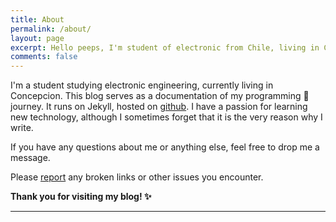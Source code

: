 ```yaml
---
title: About
permalink: /about/
layout: page
excerpt: Hello peeps, I'm student of electronic from Chile, living in Concpeción. This blog for documentation about my electronic journey, 
comments: false
---
```


I'm a student studying electronic engineering, currently living in Concepcion. This blog serves as a documentation of my programming 🎒 journey. It runs on Jekyll, hosted on [github](http://github.com). I have a passion for learning new technology, although I sometimes forget that it is the very reason why I write.

If you have any questions about me or anything else, feel free to drop me a message.

Please [report](http://github.com/gadivalr/gadivalr.github.io/issues/new) any broken links or other issues you encounter.

**Thank you for visiting my blog!  ✨** 
<hr>




